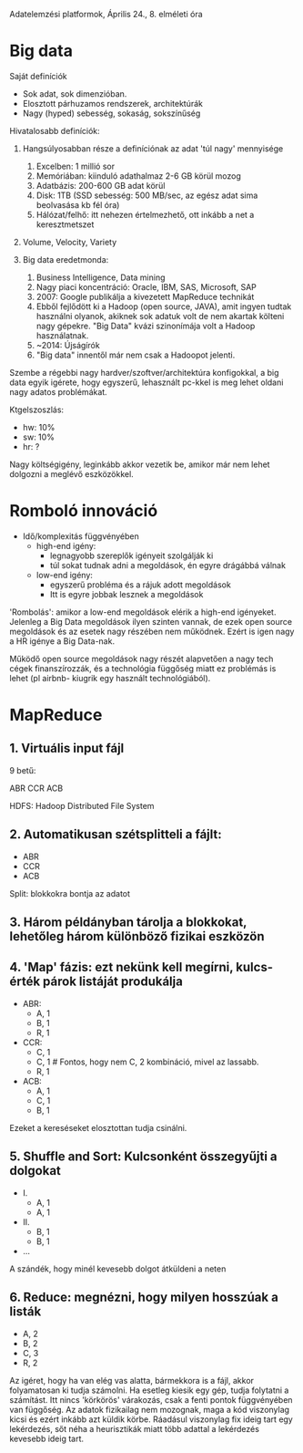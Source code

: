 Adatelemzési platformok, Április 24., 8. elméleti óra

# Big data

Saját definíciók
* Sok adat, sok dimenzióban.
* Elosztott párhuzamos rendszerek, architektúrák
* Nagy (hyped) sebesség, sokaság, sokszínűség


Hivatalosabb definíciók:
1. Hangsúlyosabban része a definíciónak az adat 'túl nagy' mennyisége
    1. Excelben: 1 millió sor
    1. Memóriában: kiinduló adathalmaz 2-6 GB körül mozog
    1. Adatbázis: 200-600 GB adat körül
    1. Disk: 1TB (SSD sebesség: 500 MB/sec, az egész adat sima beolvasása kb fél óra)
    1. Hálózat/felhő: itt nehezen értelmezhető, ott inkább a net a keresztmetszet

1. Volume, Velocity, Variety
2. Big data eredetmonda:
    1. Business Intelligence, Data mining
      1. Nagy piaci koncentráció: Oracle, IBM, SAS, Microsoft, SAP
    2. 2007: Google publikálja a kivezetett MapReduce technikát
    3. Ebből fejlődött ki a Hadoop (open source, JAVA), amit ingyen tudtak használni olyanok, akiknek sok adatuk volt de nem akartak költeni nagy gépekre. "Big Data" kvázi szinonímája volt a Hadoop használatnak.
    4. ~2014: Újságírók
    5. "Big data" innentől már nem csak a Hadoopot jelenti.

Szembe a régebbi nagy hardver/szoftver/architektúra konfigokkal, a big data egyik igérete, hogy egyszerű, lehasznált pc-kkel is meg lehet oldani nagy adatos problémákat.

Ktgelszoszlás:
* hw: 10%
* sw: 10%
* hr: ?

Nagy költségigény, leginkább akkor vezetik be, amikor már nem lehet dolgozni a meglévő eszközökkel.

# Romboló innováció
* Idő/komplexitás függvényében
  - high-end igény:
    - legnagyobb szereplők igényeit szolgálják ki
    - túl sokat tudnak adni a megoldások, én egyre drágábbá válnak
  - low-end igény:
    - egyszerű probléma és a rájuk adott megoldások
    - Itt is egyre jobbak lesznek a megoldások

'Rombolás': amikor a low-end megoldások elérik a high-end igényeket. Jelenleg a Big Data megoldások ilyen szinten vannak, de ezek open source megoldások és az esetek nagy részében nem működnek. Ezért is igen nagy a HR igénye a Big Data-nak.

Működő open source megoldások nagy részét alapvetően a nagy tech cégek finanszírozzák, és a technológia függőség miatt ez problémás is lehet (pl airbnb- kiugrik egy használt technológiából).

# MapReduce
## 1. Virtuális input fájl

9 betű:

ABR
CCR
ACB

HDFS: Hadoop Distributed File System
## 2. Automatikusan szétsplitteli a fájlt:
  - ABR
  - CCR
  - ACB

Split: blokkokra bontja az adatot

## 3. Három példányban tárolja a blokkokat, lehetőleg három különböző fizikai eszközön
## 4. 'Map' fázis: ezt nekünk kell megírni, kulcs-érték párok listáját produkálja
  - ABR:
    - A, 1
    - B, 1
    - R, 1
  - CCR:
    - C, 1
    - C, 1 # Fontos, hogy nem C, 2 kombináció, mivel az lassabb.
    - R, 1
  - ACB:
    - A, 1
    - C, 1
    - B, 1

Ezeket a kereséseket elosztottan tudja csinálni.

## 5. Shuffle and Sort: Kulcsonként összegyűjti a dolgokat
  - I.
    - A, 1
    - A, 1
  - II.
    - B, 1
    - B, 1
  - ...

A szándék, hogy minél kevesebb dolgot átküldeni a neten

## 6. Reduce: megnézni, hogy milyen hosszúak a listák
  - A, 2
  - B, 2
  - C, 3
  - R, 2

Az igéret, hogy ha van elég vas alatta, bármekkora is a fájl, akkor folyamatosan ki tudja számolni. Ha esetleg kiesik egy gép, tudja folytatni a számítást. Itt nincs 'körkörös' várakozás, csak a fenti pontok függvényében van függőség. Az adatok fizikailag nem mozognak, maga a kód viszonylag kicsi és ezért inkább azt küldik körbe. Ráadásul viszonylag fix ideig tart egy lekérdezés, sőt néha a heurisztikák miatt több adattal a lekérdezés kevesebb ideig tart.

